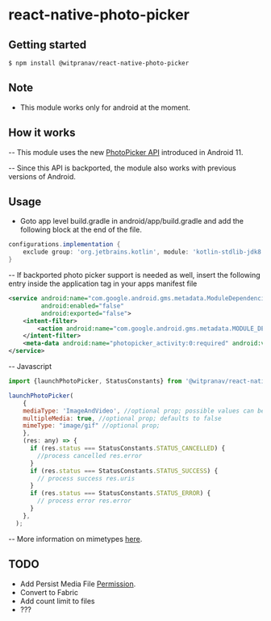 # react-native-photo-picker

## Getting started

`$ npm install @witpranav/react-native-photo-picker`

## Note

- This module works only for android at the moment.

## How it works

-- This module uses the new [PhotoPicker API](https://developer.android.com/training/data-storage/shared/photopicker) introduced in Android 11.

-- Since this API is backported, the module also works with previous versions of Android.

## Usage

- Goto app level build.gradle in android/app/build.gradle and add the following block at the end of the file.

```groovy
configurations.implementation {
    exclude group: 'org.jetbrains.kotlin', module: 'kotlin-stdlib-jdk8'
}
```

-- If backported photo picker support is needed as well, insert the following entry inside the application tag in your apps manifest file

```xml
<service android:name="com.google.android.gms.metadata.ModuleDependencies"
         android:enabled="false"
         android:exported="false">
    <intent-filter>
        <action android:name="com.google.android.gms.metadata.MODULE_DEPENDENCIES" />
    </intent-filter>
    <meta-data android:name="photopicker_activity:0:required" android:value="" />
</service>
```

-- Javascript

```javascript
import {launchPhotoPicker, StatusConstants} from '@witpranav/react-native-photo-picker';

launchPhotoPicker(
    {
    mediaType: 'ImageAndVideo', //optional prop; possible values can be ImageAndVideo, ImageOnly, VideoOnly; defaults to ImageAndVideo
    multipleMedia: true, //optional prop; defaults to false
    mimeType: "image/gif" //optional prop;
    },
    (res: any) => {
      if (res.status === StatusConstants.STATUS_CANCELLED) {
        //process cancelled res.error
      }
      if (res.status === StatusConstants.STATUS_SUCCESS) {
        // process success res.uris
      }
      if (res.status === StatusConstants.STATUS_ERROR) {
        // process error res.error
      }
    },
  );
```

-- More information on mimetypes [here](https://developer.android.com/reference/androidx/media3/common/MimeTypes).

## TODO

- Add Persist Media File [Permission](https://developer.android.com/training/data-storage/shared/photopicker#persist-media-file-access).
- Convert to Fabric
- Add count limit to files
- ???
